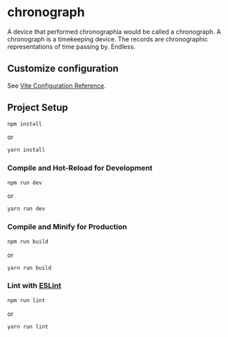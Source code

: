 # chronograph

A device that performed chronographia would be called a chronograph. A chronograph is a timekeeping device. The records
are chronographic representations of time passing by. Endless.

## Customize configuration

See [Vite Configuration Reference](https://vitejs.dev/config/).

## Project Setup

```sh
npm install
```

or 

```sh
yarn install
```

### Compile and Hot-Reload for Development

```sh
npm run dev
```

or

```sh
yarn run dev
```

### Compile and Minify for Production

```sh
npm run build
```

or

```sh
yarn run build
```

### Lint with [ESLint](https://eslint.org/)

```sh
npm run lint
```

or

```sh
yarn run lint
```
